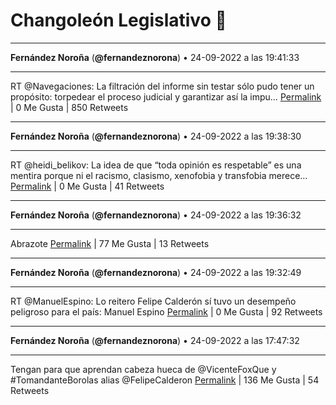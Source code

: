 # Changoleón Legislativo 🙈
*****
**Fernández Noroña** (**@fernandeznorona**) • 24-09-2022 a las 19:41:33
*****
RT @Navegaciones: La filtración del informe sin testar sólo pudo tener un propósito: torpedear el proceso judicial y garantizar así la impu…
[Permalink](https://twitter.com/fernandeznorona/status/1573880359560830976) | 0 Me Gusta | 850 Retweets
*****
**Fernández Noroña** (**@fernandeznorona**) • 24-09-2022 a las 19:38:30
*****
RT @heidi_belikov: La idea de que “toda opinión es respetable” es una mentira porque ni el racismo, clasismo, xenofobia y transfobia merece…
[Permalink](https://twitter.com/fernandeznorona/status/1573879591353065476) | 0 Me Gusta | 41 Retweets
*****
**Fernández Noroña** (**@fernandeznorona**) • 24-09-2022 a las 19:36:32
*****
Abrazote
[Permalink](https://twitter.com/fernandeznorona/status/1573879096127488000) | 77 Me Gusta | 13 Retweets
*****
**Fernández Noroña** (**@fernandeznorona**) • 24-09-2022 a las 19:32:49
*****
RT @ManuelEspino: Lo reitero
Felipe Calderón sí tuvo un desempeño peligroso para el país: Manuel Espino
[Permalink](https://twitter.com/fernandeznorona/status/1573878162676752384) | 0 Me Gusta | 92 Retweets
*****
**Fernández Noroña** (**@fernandeznorona**) • 24-09-2022 a las 17:47:32
*****
Tengan para que aprendan cabeza hueca de @VicenteFoxQue y #TomandanteBorolas alias @FelipeCalderon
[Permalink](https://twitter.com/fernandeznorona/status/1573851666956312576) | 136 Me Gusta | 54 Retweets